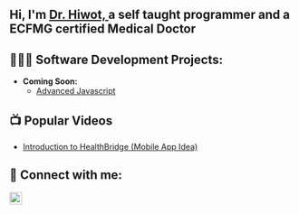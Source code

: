 <h2>Hi, I'm  <a href="https://www.linkedin.com/in/dr-hiwot-wondale-7091372a3/"> Dr. Hiwot, </a> a self taught programmer and a ECFMG certified Medical Doctor</h2>

<h2> 👩🏽‍💻 Software Development Projects:</h2>

- <b>Coming Soon:</b>
  - <a href="https://github.com">Advanced Javascript</a>

<h2>📺 Popular Videos</h2>

- <a href="https://www.youtube.com/watch?v=1JkrtpRo01Y">Introduction to HealthBridge (Mobile App Idea)</a>

<h2>🤳 Connect with me:</h2>

<a href="https://www.linkedin.com/in/dr-hiwot-wondale-7091372a3/"><img align="left" alt="Hiwot Wondale | LinkedIn" width="22px" src="https://cdn.jsdelivr.net/npm/simple-icons@v3/icons/linkedin.svg" /></a>
